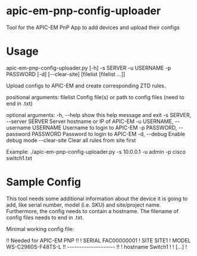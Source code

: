 # apic-em-pnp-config-uploader
Tool for the APIC-EM PnP App to add devices and upload their configs

# Usage
apic-em-pnp-config-uploader.py [-h] -s SERVER -u USERNAME -p PASSWORD
                                      [-d] [--clear-site]
                                      [filelist [filelist ...]]

Upload configs to APIC-EM and create corresponding ZTD rules.

positional arguments:
  filelist              Config file(s) or path to config files (need to end in
                        .txt)

optional arguments:
  -h, --help            show this help message and exit
  -s SERVER, --server SERVER
                        Server hostname or IP of APIC-EM
  -u USERNAME, --username USERNAME
                        Username to login to APIC-EM
  -p PASSWORD, --password PASSWORD
                        Password to login to APIC-EM
  -d, --debug           Enable debug mode
  --clear-site          Clear all rules from site first
  
Example: ./apic-em-pnp-config-uploader.py -s 10.0.0.1 -u admin -p cisco switch1.txt

# Sample Config
This tool needs some additional information about the device it is going to add, like serial number, model (i.e. SKU) and site/project name. Furthermore, the config needs to contain a hostname. The filename of config files needs to end in .txt.

Minimal working config file:

!! Needed for APIC-EM PNP !!
! SERIAL FAC00000001
! SITE SITE1
! MODEL WS-C2960S-F48TS-L
!! -------------------- !!
!
hostname Switch1
!
! [...]
!